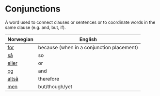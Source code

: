 # Conjunctions

A word used to connect clauses or sentences or to coordinate words in the same clause (e.g. and, but, if).

| Norwegian | English |
| --- | --- |
| [for](https://www.ordnett.no/search?language=no&phrase=for) | because (when in a conjunction placement) |
| [så](https://www.ordnett.no/search?language=no&phrase=så) | so |
| [eller](https://www.ordnett.no/search?language=no&phrase=eller) | or |
| [og](https://www.ordnett.no/search?language=no&phrase=og) | and |
| [altså](https://www.ordnett.no/search?language=no&phrase=altså) | therefore |
| [men](https://www.ordnett.no/search?language=no&phrase=men) | but/though/yet |

